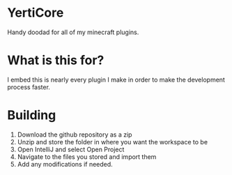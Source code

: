 # YertiCore
Handy doodad for all of my minecraft plugins.

# What is this for?
I embed this is nearly every plugin I make in order to make the development process faster.

# Building 
1. Download the github repository as a zip
2. Unzip and store the folder in where you want the workspace to be
3. Open IntelliJ and select Open Project
4. Navigate to the files you stored and import them 
5. Add any modifications if needed.

